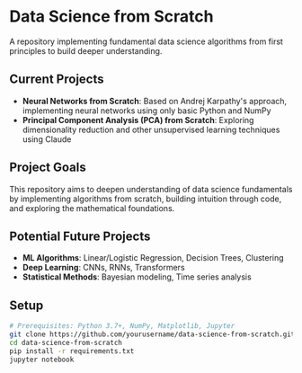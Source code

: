 # Data Science from Scratch 

A repository implementing fundamental data science algorithms from first principles to build deeper understanding. 

## Current Projects

- **Neural Networks from Scratch**: Based on Andrej Karpathy's approach, implementing neural networks using only basic Python and NumPy
- **Principal Component Analysis (PCA) from Scratch**: Exploring dimensionality reduction and other unsupervised learning techniques using Claude 

## Project Goals

This repository aims to deepen understanding of data science fundamentals by implementing algorithms from scratch, building intuition through code, and exploring the mathematical foundations.

## Potential Future Projects

- **ML Algorithms**: Linear/Logistic Regression, Decision Trees, Clustering
- **Deep Learning**: CNNs, RNNs, Transformers
- **Statistical Methods**: Bayesian modeling, Time series analysis 

## Setup

```bash
# Prerequisites: Python 3.7+, NumPy, Matplotlib, Jupyter
git clone https://github.com/yourusername/data-science-from-scratch.git
cd data-science-from-scratch
pip install -r requirements.txt
jupyter notebook

